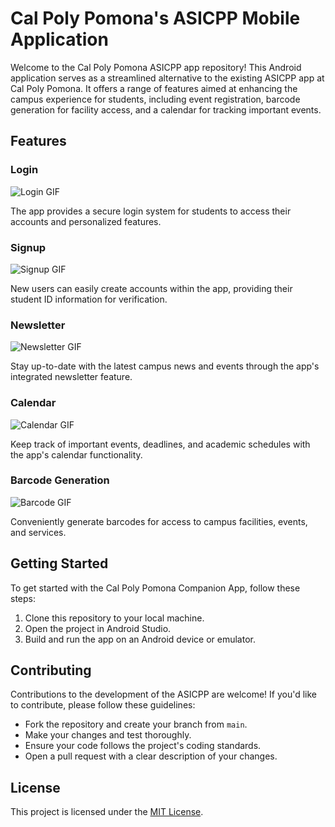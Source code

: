 # Cal Poly Pomona's ASICPP Mobile Application

Welcome to the Cal Poly Pomona ASICPP app repository! This Android application serves as a streamlined alternative to the existing ASICPP app at Cal Poly Pomona. It offers a range of features aimed at enhancing the campus experience for students, including event registration, barcode generation for facility access, and a calendar for tracking important events.

## Features

### Login
   ![Login GIF](https://media.giphy.com/media/v1.Y2lkPTc5MGI3NjExcnY0bGQydjBmOGhycWJscDBibXlxZTlnbzdzcjhpNHE0amVncmJ6cCZlcD12MV9pbnRlcm5hbF9naWZfYnlfaWQmY3Q9Zw/p99zEoyryjYeyyO4lm/giphy.gif)

   The app provides a secure login system for students to access their accounts and personalized features.

### Signup
   ![Signup GIF](https://media.giphy.com/media/v1.Y2lkPTc5MGI3NjExdDA0Nmg4dGl0NWVsZDhwbjltY3Nob2toYnMyN29zcndiNDB3NnU4eSZlcD12MV9pbnRlcm5hbF9naWZfYnlfaWQmY3Q9Zw/YCtVYMs2nktdmnFcc8/giphy.gif)

   New users can easily create accounts within the app, providing their student ID information for verification.

### Newsletter
   ![Newsletter GIF](https://media.giphy.com/media/v1.Y2lkPTc5MGI3NjExcG5kbXp1c3NoNXZkZno5MmFjNHI1NmE0NHdqanBvaTZkdWk5d2tkaCZlcD12MV9pbnRlcm5hbF9naWZfYnlfaWQmY3Q9Zw/Y692RY4j7rv7v8yo2Q/giphy.gif)

   Stay up-to-date with the latest campus news and events through the app's integrated newsletter feature.

### Calendar
   ![Calendar GIF](https://media.giphy.com/media/zOjST8leqSUzjXMLHZ/giphy.gif)

   Keep track of important events, deadlines, and academic schedules with the app's calendar functionality.

### Barcode Generation
   ![Barcode GIF](https://media.giphy.com/media/ufB3cNwgJfiuBq7mVA/giphy.gif)

   Conveniently generate barcodes for access to campus facilities, events, and services.

## Getting Started

To get started with the Cal Poly Pomona Companion App, follow these steps:

1. Clone this repository to your local machine.
2. Open the project in Android Studio.
3. Build and run the app on an Android device or emulator.

## Contributing

Contributions to the development of the ASICPP are welcome! If you'd like to contribute, please follow these guidelines:

- Fork the repository and create your branch from `main`.
- Make your changes and test thoroughly.
- Ensure your code follows the project's coding standards.
- Open a pull request with a clear description of your changes.

## License

This project is licensed under the [MIT License](LICENSE).
